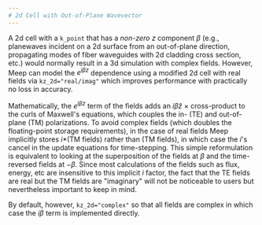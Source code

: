 ```yaml
---
# 2d Cell with Out-of-Plane Wavevector
---
```


A 2d cell with a `k_point` that has a *non-zero* $z$ component $\beta$ (e.g., planewaves incident on a 2d surface from an out-of-plane direction, propagating modes of fiber waveguides with 2d cladding cross section, etc.) would normally result in a 3d simulation with complex fields. However, Meep can model the $e^{i \beta z}$ dependence using a modified 2d cell with real fields via `kz_2d="real/imag"`  which improves performance with practically no loss in accuracy.

Mathematically, the $e^{i \beta z}$ term of the fields adds an $i\beta\hat{z}$ $\times$ cross-product to the curls of Maxwell's equations, which couples the in- (TE) and out-of-plane (TM) polarizations. To avoid complex fields (which doubles the floating-point storage requirements), in the case of real fields Meep implicitly stores $i$\*(TM fields) rather than (TM fields), in which case the $i$'s cancel in the update equations for time-stepping. This simple reformulation is equivalent to looking at the superposition of the fields at $\beta$ and the time-reversed fields at $-\beta$. Since most calculations of the fields such as flux, energy, etc are insensitive to this implicit $i$ factor, the fact that the TE fields are real but the TM fields are "imaginary" will not be noticeable to users but nevertheless important to keep in mind.

By default, however, `kz_2d="complex"` so that all fields are complex in which case the $i\beta$ term is implemented directly.

